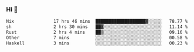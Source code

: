 ### Hi 👋

<!--START_SECTION:waka-->

```txt
Nix               17 hrs 46 mins  ███████████████████▓░░░░░   78.77 %
sh                2 hrs 30 mins   ██▓░░░░░░░░░░░░░░░░░░░░░░   11.14 %
Rust              2 hrs 4 mins    ██▒░░░░░░░░░░░░░░░░░░░░░░   09.16 %
Other             7 mins          ░░░░░░░░░░░░░░░░░░░░░░░░░   00.58 %
Haskell           3 mins          ░░░░░░░░░░░░░░░░░░░░░░░░░   00.23 %
```

<!--END_SECTION:waka-->
